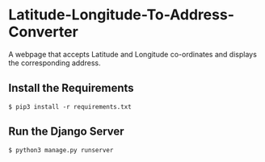 # Latitude-Longitude-To-Address-Converter

A webpage that accepts Latitude and Longitude co-ordinates and displays the corresponding address.

## Install the Requirements
```
$ pip3 install -r requirements.txt
```

## Run the Django Server
```
$ python3 manage.py runserver
```